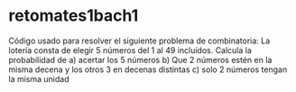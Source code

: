 # retomates1bach1
Código usado para resolver el siguiente problema de combinatoria: La lotería consta de elegir 5 números del 1 al 49 incluídos. Calcula la probabilidad de a) acertar los 5 números b) Que 2 números estén en la misma decena y los otros 3 en decenas distintas c) solo 2 números tengan la misma unidad
